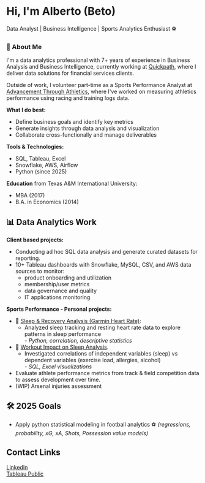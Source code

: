 # Hi, I'm Alberto (Beto) 
Data Analyst | Business Intelligence | Sports Analytics Enthusiast ⚽

### 👋 About Me
I'm a data analytics professional with 7+ years of experience in Business Analysis and Business Intelligence, currently working at [Quickpath](https://www.quickpath.com), where I deliver data solutions for financial services clients.

Outside of work, I volunteer part-time as a Sports Performance Analyst at [Advancement Through Athletics](https://atathletics.org), where I've worked on measuring athletics performance using racing and training logs data.

**What I do best:**
- Define business goals and identify key metrics
- Generate insights through data analysis and visualization
- Collaborate cross-functionally and manage deliverables

**Tools & Technologies:**
- SQL, Tableau, Excel
- Snowflake, AWS, Airflow
- Python (since 2025)

**Education** from Texas A&M International University:
- MBA (2017)
- B.A. in Economics (2014)

## 📊 Data Analytics Work

**Client based projects:**
- Conducting ad hoc SQL data analysis and generate curated datasets for reporting.
- 10+ Tableau dashboards with Snowflake, MySQL, CSV, and AWS data sources to monitor:
  - product onboarding and utilization
  - membership/user metrics
  - data governance and quality
  - IT applications monitoring 

**Sports Performance - Personal projects:**
- 🛌 [Sleep & Recovery Analysis (Garmin Heart Rate)](https://github.com/betomarcos/sports_performance/blob/main/garmin_rhr_analysis.md):
  - Analyzed sleep tracking and resting heart rate data to explore patterns in sleep performance  
  _- Python, correlation, descriptive statistics_
- 🏃 [Workout Impact on Sleep Analysis](https://github.com/betomarcos/sports_performance/blob/main/garmin_health_analysis.md).
  - Investigated correlations of independent variables (sleep) vs dependent variables (exercise load, allergies, alcohol)  
  _- SQL, Excel visualizations_
- Evaluate athlete performance metrics from track & field competition data to assess development over time.
- (WIP) Arsenal injuries assessment

## 🛠️ 2025 Goals
- Apply python statistical modeling in football analytics ⚽ _(regressions, probability, xG, xA, Shots, Possession value models)_

## Contact Links
[LinkedIn](https://www.linkedin.com/in/albertomarcosr/)  
[Tableau Public](https://public.tableau.com/app/profile/alberto.marcos/vizzes)


